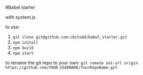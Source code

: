 #Babel starter

with system.js

to use:

1. `git clone git@github.com:cbstodd/babel_starter.git`
2. `npm install`
3. `npm build`
4. `npm start`

to rename the git repo to your own:
`git remote set-url origin https://github.com/YOUR_USERNAME/YourRepoName.git`